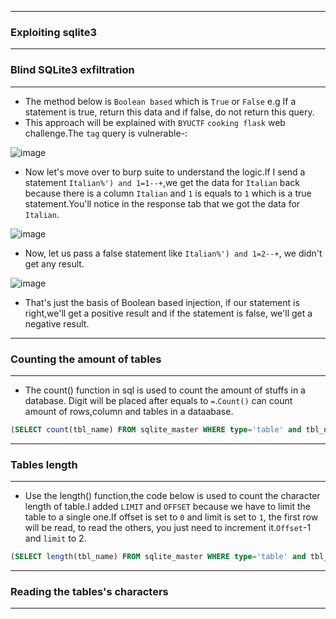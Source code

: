 ------------------

### Exploiting sqlite3

------------------

### Blind SQLite3 exfiltration

-----------------

- The method below is `Boolean based` which is `True` or `False` e.g If a statement is true, return this data and if false, do not return this query.
- This approach will be explained with `BYUCTF` `cooking flask` web challenge.The `tag` query is vulnerable-:

![image](https://github.com/user-attachments/assets/0f4fe54e-c1ed-4e87-a3d1-ccdfc717b127)

- Now let's move over to burp suite to understand the logic.If I send a statement `Italian%') and 1=1--+`,we get the data for `Italian` back because there is a column `Italian` and `1` is equals to `1` which is a true statement.You'll notice in the response tab that we got the data for `Italian`.

![image](https://github.com/user-attachments/assets/38f49ef1-6e3e-4f5a-8387-a4a32f74d597)

- Now, let us pass a false statement like `Italian%') and 1=2--+`, we didn't get any result.

![image](https://github.com/user-attachments/assets/d7610063-122a-4ba4-b85f-be22488c55c9)

- That's just the basis of Boolean based injection, if our statement is right,we'll get a positive result and if the statement is false, we'll get a negative result.

-----------------

### Counting the amount of tables

------------------

- The count() function in sql is used to count the amount of stuffs in a database. Digit will be placed after equals to `=`.`Count()` can count amount of rows,column and tables in a dataabase.

```sql
(SELECT count(tbl_name) FROM sqlite_master WHERE type='table' and tbl_name NOT like 'sqlite_%' ) = {number}
```

-------------------

### Tables length

--------------------

- Use the length() function,the code below is used to count the character length of table.I added `LIMIT` and `OFFSET` because we have to limit the table to a single one.If offset is set to `0` and limit is set to `1`, the first row will be read, to read the others, you just need to increment it.`Offset`-1 and `limit` to 2.

```sql
(SELECT length(tbl_name) FROM sqlite_master WHERE type='table' and tbl_name not like 'sqlite_%' LIMIT 1 OFFSET 0) = {number}
```

---------------------

### Reading the tables's characters

----------------------
